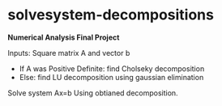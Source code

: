 # solvesystem-decompositions

**Numerical Analysis Final Project**

Inputs: Square matrix A and vector b

- If A was Positive Definite: find Cholseky decomposition
- Else: find LU decomposition using gaussian elimination

Solve system Ax=b Using obtianed decomposition.
